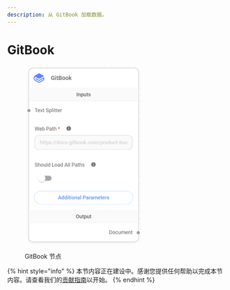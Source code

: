 ```yaml
---
description: 从 GitBook 加载数据。
---
```


# GitBook

<figure><img src="../../../.gitbook/assets/image (74).png" alt="" width="270"><figcaption><p>GitBook 节点</p></figcaption></figure>

{% hint style="info" %}
本节内容正在建设中。感谢您提供任何帮助以完成本节内容。请查看我们的[贡献指南](../../../contributing/)以开始。
{% endhint %}

